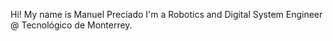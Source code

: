 Hi! My name is Manuel Preciado
I'm a Robotics and Digital System Engineer 
@ Tecnológico de Monterrey.


